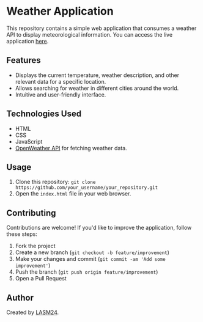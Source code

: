 # Weather Application

This repository contains a simple web application that consumes a weather API to display meteorological information. You can access the live application [here](https://lasm-clima.web.app).

## Features

- Displays the current temperature, weather description, and other relevant data for a specific location.
- Allows searching for weather in different cities around the world.
- Intuitive and user-friendly interface.

## Technologies Used

- HTML
- CSS
- JavaScript
- [OpenWeather API](https://openweathermap.org/api) for fetching weather data.

## Usage

1. Clone this repository: `git clone https://github.com/your_username/your_repository.git`
2. Open the `index.html` file in your web browser.

## Contributing

Contributions are welcome! If you'd like to improve the application, follow these steps:

1. Fork the project
2. Create a new branch (`git checkout -b feature/improvement`)
3. Make your changes and commit (`git commit -am 'Add some improvement'`)
4. Push the branch (`git push origin feature/improvement`)
5. Open a Pull Request

## Author

Created by [LASM24](https://github.com/LASM24).

